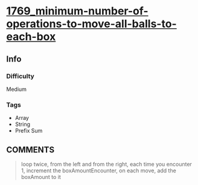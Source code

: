 # [1769_minimum-number-of-operations-to-move-all-balls-to-each-box](https://leetcode.com/problems/minimum-number-of-operations-to-move-all-balls-to-each-box/)

## Info

### Difficulty

Medium

### Tags

- Array
- String
- Prefix Sum

## __COMMENTS__

> loop twice, from the left and from the right, each time you encounter 1, increment the boxAmountEncounter, on each move, add the boxAmount to it 
